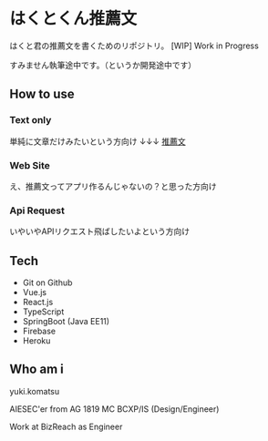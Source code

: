 # はくとくん推薦文

はくと君の推薦文を書くためのリポジトリ。
[WIP] Work in Progress

すみません執筆途中です。（というか開発途中です）

## How to use

### Text only
単純に文章だけみたいという方向け
↓↓↓
[推薦文](./docs/index.md)

### Web Site
え、推薦文ってアプリ作るんじゃないの？と思った方向け

### Api Request
いやいやAPIリクエスト飛ばしたいよという方向け


## Tech
- Git on Github
- Vue.js
- React.js
- TypeScript
- SpringBoot (Java EE11)
- Firebase
- Heroku

## Who am i
yuki.komatsu

AIESEC'er from AG
1819 MC BCXP/IS (Design/Engineer)

Work at BizReach as Engineer
